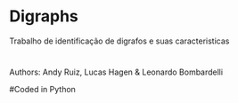 # Digraphs
Trabalho de identificação de digrafos e suas caracteristicas
#
Authors: Andy Ruiz, Lucas Hagen & Leonardo Bombardelli

#Coded in Python
